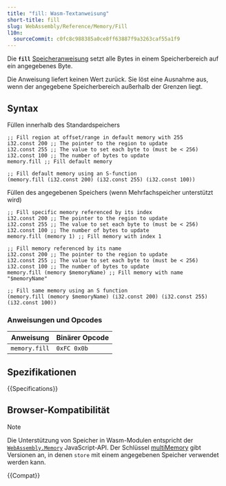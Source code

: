```yaml
---
title: "fill: Wasm-Textanweisung"
short-title: fill
slug: WebAssembly/Reference/Memory/Fill
l10n:
  sourceCommit: c0fc8c988385a0ce8ff63887f9a3263caf55a1f9
---
```


Die **`fill`** [Speicheranweisung](/de/docs/WebAssembly/Reference/Memory) setzt alle Bytes in einem Speicherbereich auf ein angegebenes Byte.

Die Anweisung liefert keinen Wert zurück. Sie löst eine Ausnahme aus, wenn der angegebene Speicherbereich außerhalb der Grenzen liegt.

## Syntax

Füllen innerhalb des Standardspeichers

```wat
;; Fill region at offset/range in default memory with 255
i32.const 200 ;; The pointer to the region to update
i32.const 255 ;; The value to set each byte to (must be < 256)
i32.const 100 ;; The number of bytes to update
memory.fill ;; Fill default memory

;; Fill default memory using an S-function
(memory.fill (i32.const 200) (i32.const 255) (i32.const 100))
```

Füllen des angegebenen Speichers (wenn Mehrfachspeicher unterstützt wird)

```wat
;; Fill specific memory referenced by its index
i32.const 200 ;; The pointer to the region to update
i32.const 255 ;; The value to set each byte to (must be < 256)
i32.const 100 ;; The number of bytes to update
memory.fill (memory 1) ;; Fill memory with index 1

;; Fill memory referenced by its name
i32.const 200 ;; The pointer to the region to update
i32.const 255 ;; The value to set each byte to (must be < 256)
i32.const 100 ;; The number of bytes to update
memory.fill (memory $memoryName) ;; Fill memory with name "$memoryName"

;; Fill same memory using an S function
(memory.fill (memory $memoryName) (i32.const 200) (i32.const 255) (i32.const 100))
```

### Anweisungen und Opcodes

| Anweisung     | Binärer Opcode |
| ------------- | -------------- |
| `memory.fill` | `0xFC 0x0b`    |

## Spezifikationen

{{Specifications}}

## Browser-Kompatibilität

> [!NOTE]
> Die Unterstützung von Speicher in Wasm-Modulen entspricht der [`WebAssembly.Memory`](/de/docs/WebAssembly/Reference/JavaScript_interface/Memory) JavaScript-API.
> Der Schlüssel [multiMemory](#webassembly.multimemory) gibt Versionen an, in denen `store` mit einem angegebenen Speicher verwendet werden kann.

{{Compat}}
